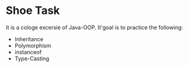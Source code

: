 # Shoe Task

It is a cologe excersie of Java-OOP. It'goal is to practice the following:
- Inheritance
- Polymorphism
- instanceof
- Type-Casting